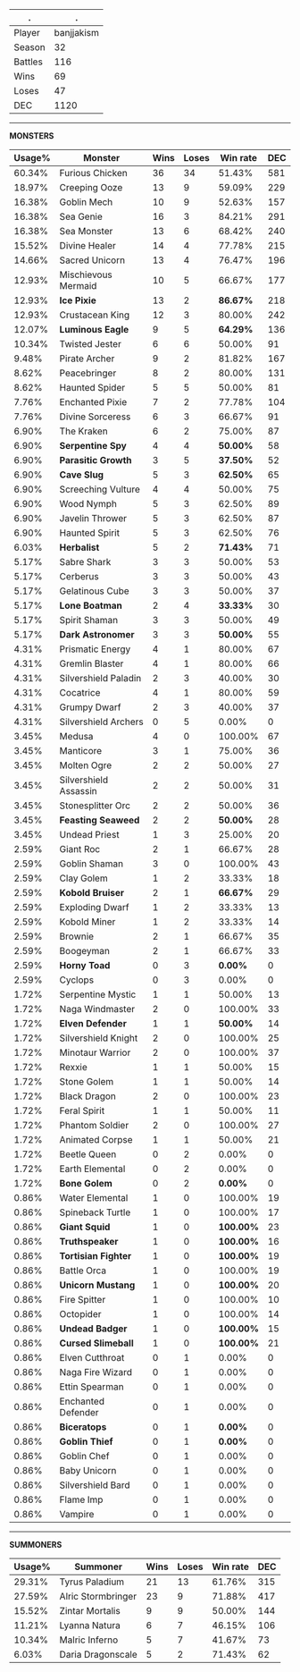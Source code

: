 .|.
|-|-
Player|banjjakism
Season|32
Battles|116
Wins|69
Loses|47
DEC|1120

---
**MONSTERS**

Usage%|Monster|Wins|Loses|Win rate|DEC|
-|-|-|-|-|-|
60.34%|Furious Chicken|36|34|51.43%|581|
18.97%|Creeping Ooze|13|9|59.09%|229|
16.38%|Goblin Mech|10|9|52.63%|157|
16.38%|Sea Genie|16|3|84.21%|291|
16.38%|Sea Monster|13|6|68.42%|240|
15.52%|Divine Healer|14|4|77.78%|215|
14.66%|Sacred Unicorn|13|4|76.47%|196|
12.93%|Mischievous Mermaid|10|5|66.67%|177|
12.93%|**Ice Pixie**|13|2|**86.67%**|218|
12.93%|Crustacean King|12|3|80.00%|242|
12.07%|**Luminous Eagle**|9|5|**64.29%**|136|
10.34%|Twisted Jester|6|6|50.00%|91|
9.48%|Pirate Archer|9|2|81.82%|167|
8.62%|Peacebringer|8|2|80.00%|131|
8.62%|Haunted Spider|5|5|50.00%|81|
7.76%|Enchanted Pixie|7|2|77.78%|104|
7.76%|Divine Sorceress|6|3|66.67%|91|
6.90%|The Kraken|6|2|75.00%|87|
6.90%|**Serpentine Spy**|4|4|**50.00%**|58|
6.90%|**Parasitic Growth**|3|5|**37.50%**|52|
6.90%|**Cave Slug**|5|3|**62.50%**|65|
6.90%|Screeching Vulture|4|4|50.00%|75|
6.90%|Wood Nymph|5|3|62.50%|89|
6.90%|Javelin Thrower|5|3|62.50%|87|
6.90%|Haunted Spirit|5|3|62.50%|76|
6.03%|**Herbalist**|5|2|**71.43%**|71|
5.17%|Sabre Shark|3|3|50.00%|53|
5.17%|Cerberus|3|3|50.00%|43|
5.17%|Gelatinous Cube|3|3|50.00%|37|
5.17%|**Lone Boatman**|2|4|**33.33%**|30|
5.17%|Spirit Shaman|3|3|50.00%|49|
5.17%|**Dark Astronomer**|3|3|**50.00%**|55|
4.31%|Prismatic Energy|4|1|80.00%|67|
4.31%|Gremlin Blaster|4|1|80.00%|66|
4.31%|Silvershield Paladin|2|3|40.00%|30|
4.31%|Cocatrice|4|1|80.00%|59|
4.31%|Grumpy Dwarf|2|3|40.00%|37|
4.31%|Silvershield Archers|0|5|0.00%|0|
3.45%|Medusa|4|0|100.00%|67|
3.45%|Manticore|3|1|75.00%|36|
3.45%|Molten Ogre|2|2|50.00%|27|
3.45%|Silvershield Assassin|2|2|50.00%|31|
3.45%|Stonesplitter Orc|2|2|50.00%|36|
3.45%|**Feasting Seaweed**|2|2|**50.00%**|28|
3.45%|Undead Priest|1|3|25.00%|20|
2.59%|Giant Roc|2|1|66.67%|28|
2.59%|Goblin Shaman|3|0|100.00%|43|
2.59%|Clay Golem|1|2|33.33%|18|
2.59%|**Kobold Bruiser**|2|1|**66.67%**|29|
2.59%|Exploding Dwarf|1|2|33.33%|13|
2.59%|Kobold Miner|1|2|33.33%|14|
2.59%|Brownie|2|1|66.67%|35|
2.59%|Boogeyman|2|1|66.67%|33|
2.59%|**Horny Toad**|0|3|**0.00%**|0|
2.59%|Cyclops|0|3|0.00%|0|
1.72%|Serpentine Mystic|1|1|50.00%|13|
1.72%|Naga Windmaster|2|0|100.00%|33|
1.72%|**Elven Defender**|1|1|**50.00%**|14|
1.72%|Silvershield Knight|2|0|100.00%|25|
1.72%|Minotaur Warrior|2|0|100.00%|37|
1.72%|Rexxie|1|1|50.00%|15|
1.72%|Stone Golem|1|1|50.00%|14|
1.72%|Black Dragon|2|0|100.00%|23|
1.72%|Feral Spirit|1|1|50.00%|11|
1.72%|Phantom Soldier|2|0|100.00%|27|
1.72%|Animated Corpse|1|1|50.00%|21|
1.72%|Beetle Queen|0|2|0.00%|0|
1.72%|Earth Elemental|0|2|0.00%|0|
1.72%|**Bone Golem**|0|2|**0.00%**|0|
0.86%|Water Elemental|1|0|100.00%|19|
0.86%|Spineback Turtle|1|0|100.00%|17|
0.86%|**Giant Squid**|1|0|**100.00%**|23|
0.86%|**Truthspeaker**|1|0|**100.00%**|16|
0.86%|**Tortisian Fighter**|1|0|**100.00%**|19|
0.86%|Battle Orca|1|0|100.00%|19|
0.86%|**Unicorn Mustang**|1|0|**100.00%**|20|
0.86%|Fire Spitter|1|0|100.00%|10|
0.86%|Octopider|1|0|100.00%|14|
0.86%|**Undead Badger**|1|0|**100.00%**|15|
0.86%|**Cursed Slimeball**|1|0|**100.00%**|21|
0.86%|Elven Cutthroat|0|1|0.00%|0|
0.86%|Naga Fire Wizard|0|1|0.00%|0|
0.86%|Ettin Spearman|0|1|0.00%|0|
0.86%|Enchanted Defender|0|1|0.00%|0|
0.86%|**Biceratops**|0|1|**0.00%**|0|
0.86%|**Goblin Thief**|0|1|**0.00%**|0|
0.86%|Goblin Chef|0|1|0.00%|0|
0.86%|Baby Unicorn|0|1|0.00%|0|
0.86%|Silvershield Bard|0|1|0.00%|0|
0.86%|Flame Imp|0|1|0.00%|0|
0.86%|Vampire|0|1|0.00%|0|

---
**SUMMONERS**

Usage%|Summoner|Wins|Loses|Win rate|DEC|
-|-|-|-|-|-|
29.31%|Tyrus Paladium|21|13|61.76%|315|
27.59%|Alric Stormbringer|23|9|71.88%|417|
15.52%|Zintar Mortalis|9|9|50.00%|144|
11.21%|Lyanna Natura|6|7|46.15%|106|
10.34%|Malric Inferno|5|7|41.67%|73|
6.03%|Daria Dragonscale|5|2|71.43%|62|
